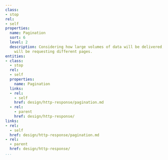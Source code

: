 ```yaml
---
class:
- stop
rel:
- self
properties:
  name: Pagination
  sort: 6
  level: 2
  description: Considering how large volumes of data will be delivered, and consumers
    will be requesting different pages.
entities:
- class:
  - stop
  rel:
  - self
  properties:
    name: Pagination
  links:
  - rel:
    - self
    href: design/http-response/pagination.md
  - rel:
    - parent
    href: design/http-response/
links:
- rel:
  - self
  href: design/http-response/pagination.md
- rel:
  - parent
  href: design/http-response/
...
```

